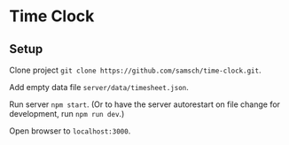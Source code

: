 # Time Clock

## Setup

Clone project `git clone https://github.com/samsch/time-clock.git`.

Add empty data file `server/data/timesheet.json`.

Run server `npm start`. (Or to have the server autorestart on file change for development, run `npm run dev`.)

Open browser to `localhost:3000`.
